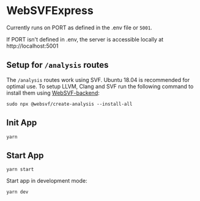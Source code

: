 # WebSVFExpress

Currently runs on PORT as defined in the .env file or `5001`.

If PORT isn't defined in .env, the server is accessible locally at http://localhost:5001

## Setup for `/analysis` routes

The `/analysis` routes work using SVF.
Ubuntu 18.04 is recommended for optimal use.
To setup LLVM, Clang and SVF run the following command to install them using [WebSVF-backend](https://www.npmjs.com/package/@websvf/create-analysis):

```
sudo npx @websvf/create-analysis --install-all
```

## Init App

```
yarn
```

## Start App

```
yarn start
```

Start app in development mode:

```
yarn dev
```
